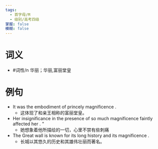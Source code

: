 ```yaml
---
tags:
  - 首字母/M
  - 级别/高考四级
掌握: false
模糊: false
---
```

# 词义
- #词性/n  华丽；华丽,富丽堂皇
# 例句
- It was the embodiment of princely magnificence .
	- 这体现了和亲王相称的富丽堂皇。
- Her insignificance in the presence of so much magnificence faintly affected her . "
	- 她想象着他所描绘的一切，心里不禁有些刺痛
- The Great wall is known for its long history and its magnificence .
	- 长城以其悠久的历史和其雄伟壮丽而著名。
